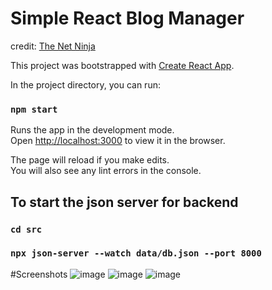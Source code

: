# Simple React Blog Manager
credit: [The Net Ninja](https://www.youtube.com/channel/UCW5YeuERMmlnqo4oq8vwUpg)

This project was bootstrapped with [Create React App](https://github.com/facebook/create-react-app).

In the project directory, you can run:

### `npm start`

Runs the app in the development mode.\
Open [http://localhost:3000](http://localhost:3000) to view it in the browser.

The page will reload if you make edits.\
You will also see any lint errors in the console.

## To start the json server for backend
### `cd src`
### `npx json-server --watch data/db.json --port 8000`
#Screenshots
![image](https://user-images.githubusercontent.com/60045529/122348279-9e0afa00-cf68-11eb-88a6-6e6ca551af31.png)
![image](https://user-images.githubusercontent.com/60045529/122348399-bed34f80-cf68-11eb-8735-dfeabb0ec82b.png)
![image](https://user-images.githubusercontent.com/60045529/122348533-e2969580-cf68-11eb-87c8-0e1f9ee6a34e.png)

